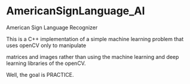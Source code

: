 # AmericanSignLanguage_AI
American Sign Language Recognizer



This is a C++ implementation of a simple machine learning problem that uses openCV only to manipulate

matrices and images rather than using the machine learning and deep learning libraries of the openCV.

Well, the goal is PRACTICE.

